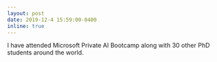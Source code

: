 ```yaml
---
layout: post
date: 2019-12-4 15:59:00-0400
inline: true
---
```


I have attended Microsoft Private AI Bootcamp along with 30 other PhD students around the world.
